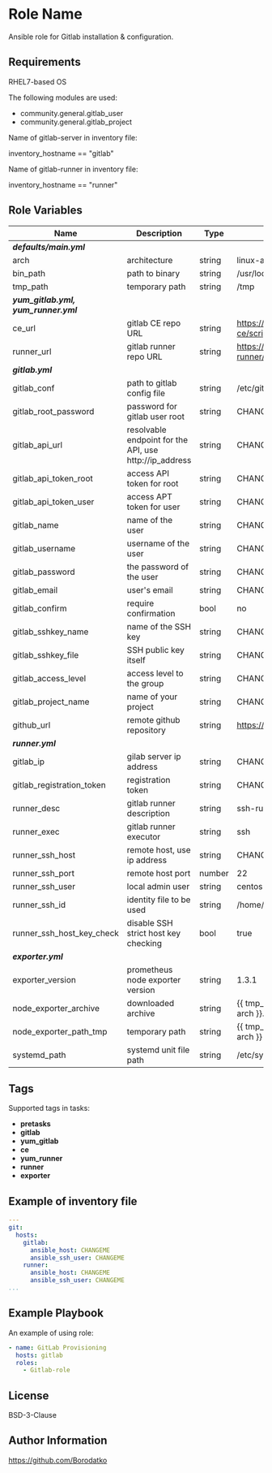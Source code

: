 Role Name
=========

Ansible role for Gitlab installation & configuration.


Requirements
------------

RHEL7-based OS

The following modules are used:
 - community.general.gitlab_user
 - community.general.gitlab_project

Name of gitlab-server in inventory file:

inventory_hostname == "gitlab"

Name of gitlab-runner in inventory file:

inventory_hostname == "runner"


Role Variables
--------------

| Name                      | Description                                            | Type   | Default Value                                                                       |
|------                     |-------------                                           |------  |---------                                                                            |
| ***defaults/main.yml***                                                                                                                                                           |
| arch                      | architecture                                           | string | linux-amd64                                                                         |
| bin_path                  | path to binary                                         | string | /usr/local/bin                                                                      |
| tmp_path                  | temporary path                                         | string | /tmp                                                                                |
| ***yum_gitlab.yml, yum_runner.yml***                                                                                                                                              |
| ce_url                    | gitlab CE repo URL                                     | string | https://packages.gitlab.com/install/repositories/gitlab/gitlab-ce/script.rpm.sh     |
| runner_url                | gitlab runner repo URL                                 | string | https://packages.gitlab.com/install/repositories/runner/gitlab-runner/script.rpm.sh |
| ***gitlab.yml***                                                                                                                                                                  |
| gitlab_conf               | path to gitlab config file                             | string | /etc/gitlab/gitlab.rb                                                               |
| gitlab_root_password      | password for gitlab user root                          | string | CHANGEME                                                                            |
| gitlab_api_url            | resolvable endpoint for the API, use http://ip_address | string | CHANGEME                                                                            |
| gitlab_api_token_root     | access API token for root                              | string | CHANGEME                                                                            |
| gitlab_api_token_user     | access APT token for user                              | string | CHANGEME                                                                            |
| gitlab_name               | name of the user                                       | string | CHANGEME                                                                            |
| gitlab_username           | username of the user                                   | string | CHANGEME                                                                            |
| gitlab_password           | the password of the user                               | string | CHANGEME                                                                            |
| gitlab_email              | user's email                                           | string | CHANGEME                                                                            |
| gitlab_confirm            | require confirmation                                   | bool   | no                                                                                  |
| gitlab_sshkey_name        | name of the SSH key                                    | string | CHANGEME                                                                            |
| gitlab_sshkey_file        | SSH public key itself                                  | string | CHANGEME                                                                            |
| gitlab_access_level       | access level to the group                              | string | CHANGEME                                                                            |
| gitlab_project_name       | name of your project                                   | string | CHANGEME                                                                            |
| github_url                | remote github repository                               | string | https://github.com/Borodatko/my_wordpress.git                                       |
| ***runner.yml***                                                                                                                                                                  |
| gitlab_ip                 | gilab server ip address                                | string | CHANGEME                                                                            |
| gitlab_registration_token | registration token                                     | string | CHANGEME                                                                            |
| runner_desc               | gitlab runner description                              | string | ssh-runner                                                                          |
| runner_exec               | gitlab runner executor                                 | string | ssh                                                                                 |
| runner_ssh_host           | remote host, use ip address                            | string | CHANGEME                                                                            |
| runner_ssh_port           | remote host port                                       | number | 22                                                                                  |
| runner_ssh_user           | local admin user                                       | string | centos                                                                              |
| runner_ssh_id             | identity file to be used                               | string | /home/centos/.ssh/id_rsa                                                            |
| runner_ssh_host_key_check | disable SSH strict host key checking                   | bool   | true                                                                                |
| ***exporter.yml***                                                                                                                                                                |
| exporter_version          | prometheus node exporter version                       | string | 1.3.1                                                                               |
| node_exporter_archive     | downloaded archive                                     | string | {{ tmp_path }}/node_exporter-{{ node_exporter_version }}.{{ arch }}.tar.gz          |
| node_exporter_path_tmp    | temporary path                                         | string | {{ tmp_path }}/node_exporter-{{ node_exporter_version }}.{{ arch }}                 |
| systemd_path              | systemd unit file path                                 | string | /etc/systemd/system                                                                 |


Tags
----

Supported tags in tasks:

 - **pretasks**
 - **gitlab**
 - **yum_gitlab**
 - **ce**
 - **yum_runner**
 - **runner**
 - **exporter**


Example of inventory file
-------------------------

```yaml
---
git:
  hosts:
    gitlab:
      ansible_host: CHANGEME
      ansible_ssh_user: CHANGEME
    runner:
      ansible_host: CHANGEME
      ansible_ssh_user: CHANGEME
...
```


Example Playbook
----------------

An example of using role:

```yaml
- name: GitLab Provisioning
  hosts: gitlab
  roles:
    - Gitlab-role
```


License
-------

BSD-3-Clause


Author Information
------------------

https://github.com/Borodatko
